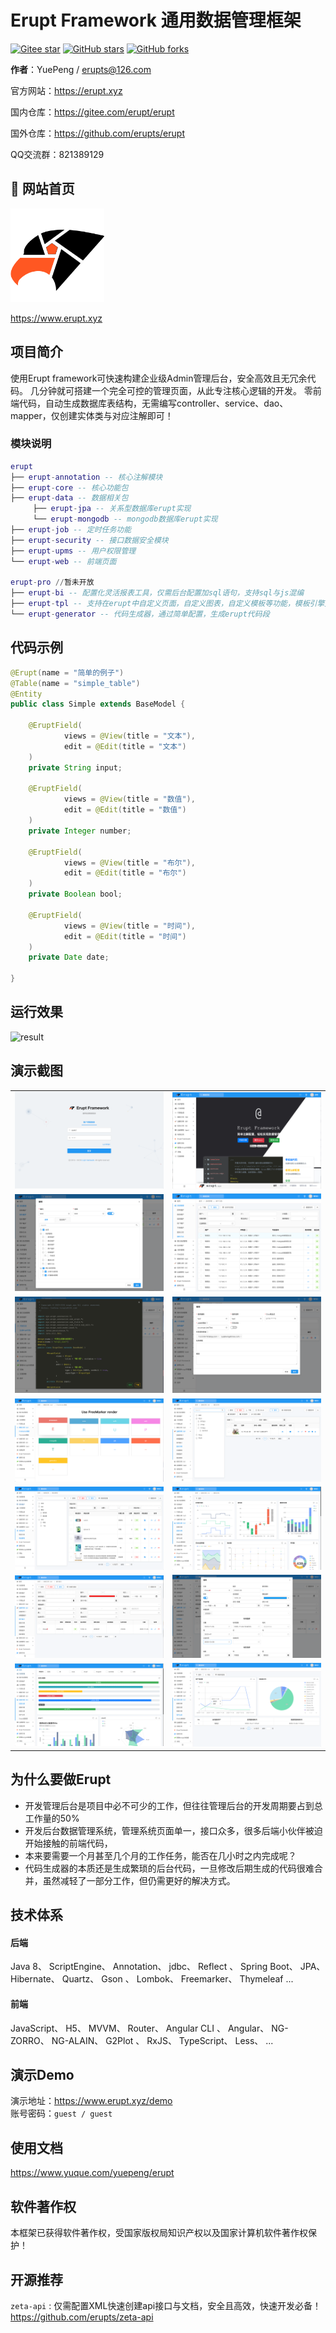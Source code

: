 # Erupt Framework 通用数据管理框架

[![Gitee star](https://gitee.com/erupt/erupt-site/badge/star.svg?theme=dark)](https://gitee.com/erupt/erupt)
[![GitHub stars](https://img.shields.io/github/stars/erupts/erupt?style=social)](https://github.com/erupts/erupt)
[![GitHub forks](https://img.shields.io/github/forks/erupts/erupt?style=social)](https://github.com/erupts/erupt)

**作者**：YuePeng / erupts@126.com

官方网站：https://erupt.xyz

国内仓库：https://gitee.com/erupt/erupt

国外仓库：https://github.com/erupts/erupt

QQ交流群：821389129

## 🚀 网站首页
<img src="./erupt-web/src/main/resources/public/erupt.svg" width="150" alt="logo"/><br/>

https://www.erupt.xyz

## 项目简介
使用Erupt framework可快速构建企业级Admin管理后台，安全高效且无冗余代码。
几分钟就可搭建一个完全可控的管理页面，从此专注核心逻辑的开发。
零前端代码，自动生成数据库表结构，无需编写controller、service、dao、mapper，仅创建实体类与对应注解即可！

### 模块说明

```lua
erupt
├── erupt-annotation -- 核心注解模块
├── erupt-core -- 核心功能包
├── erupt-data -- 数据相关包
     ├── erupt-jpa -- 关系型数据库erupt实现
     └── erupt-mongodb -- mongodb数据库erupt实现
├── erupt-job -- 定时任务功能
├── erupt-security -- 接口数据安全模块
├── erupt-upms -- 用户权限管理
└── erupt-web -- 前端页面

erupt-pro //暂未开放
├── erupt-bi -- 配置化灵活报表工具，仅需后台配置加sql语句，支持sql与js混编
├── erupt-tpl -- 支持在erupt中自定义页面，自定义图表，自定义模板等功能，模板引擎支持freemarker/thymeleaf/原生H5
└── erupt-generator -- 代码生成器，通过简单配置，生成erupt代码段
```


## 代码示例
``` java
@Erupt(name = "简单的例子")
@Table(name = "simple_table")
@Entity
public class Simple extends BaseModel {

    @EruptField(
            views = @View(title = "文本"),
            edit = @Edit(title = "文本")
    )
    private String input;
    
    @EruptField(
            views = @View(title = "数值"),
            edit = @Edit(title = "数值")
    )
    private Integer number;

    @EruptField(
            views = @View(title = "布尔"),
            edit = @Edit(title = "布尔")
    )
    private Boolean bool;

    @EruptField(
            views = @View(title = "时间"),
            edit = @Edit(title = "时间")
    )
    private Date date;

}
```
## 运行效果
![result](./img/simple.gif)

## 演示截图
<table>
    <tr>
        <td><img src="./img/login.png"/></td>
        <td><img src="./img/home.png"/></td>
    </tr>
    <tr>
        <td><img src="./img/role.png"/></td>
        <td><img src="./img/log.png"/></td>
    </tr>
    <tr>
        <td><img src="./img/code.png"/></td>
        <td><img src="./img/job.png"/></td>
    </tr>
    <tr>
        <td><img src="./img/tpl.png"/></td>
        <td><img src="./img/complex.png"/></td>
    </tr>
    <tr>
        <td><img src="./img/goods.png"/></td>
        <td><img src="./img/chart.png"/></td>
    </tr>
    <tr>
        <td><img src="./img/component.png"/></td>
        <td><img src="./img/component-edit.png"/></td>
    </tr>
    <tr>
        <td><img src="./img/bi.png"/></td>
        <td><img src="./img/bi2.png"/></td>
    </tr>
</table>

## 为什么要做Erupt 
+ 开发管理后台是项目中必不可少的工作，但往往管理后台的开发周期要占到总工作量的50%
+ 开发后台数据管理系统，管理系统页面单一，接口众多，很多后端小伙伴被迫开始接触的前端代码，
+ 本来要需要一个月甚至几个月的工作任务，能否在几小时之内完成呢？
+ 代码生成器的本质还是生成繁琐的后台代码，一旦修改后期生成的代码很难合并，虽然减轻了一部分工作，但仍需更好的解决方式。

## 技术体系
#### 后端
Java 8、 ScriptEngine、 Annotation、 jdbc、 Reflect
、 Spring Boot、 JPA、 Hibernate、 Quartz、 Gson
、 Lombok、 Freemarker、 Thymeleaf ...

#### 前端
JavaScript、 H5、 MVVM、 Router、 Angular CLI
、 Angular、 NG-ZORRO、 NG-ALAIN、 G2Plot
、 RxJS、 TypeScript、 Less、 ...

## 演示Demo
演示地址：https://www.erupt.xyz/demo  
账号密码：`guest / guest`

## 使用文档
https://www.yuque.com/yuepeng/erupt

## 软件著作权
本框架已获得软件著作权，受国家版权局知识产权以及国家计算机软件著作权保护！

## 开源推荐
`zeta-api` : 仅需配置XML快速创建api接口与文档，安全且高效，快速开发必备！ https://github.com/erupts/zeta-api

